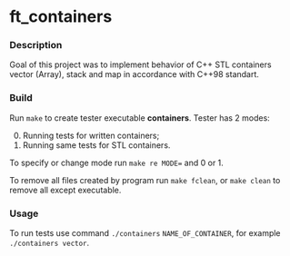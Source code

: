 # ft_containers

### Description

Goal of this project was to implement behavior of C++ STL containers vector (Array), stack and map in accordance with C++98 standart.

### Build

Run `make` to create tester executable **containers**.
Tester has 2 modes:

0) Running tests for written containers;
1) Running same tests for STL containers.

To specify or change mode run `make re MODE=` and 0 or 1. 

To remove all files created by program run `make fclean`, or `make clean` to remove all except executable.

### Usage

To run tests use command `./containers` `NAME_OF_CONTAINER`, for example `./containers vector`.
